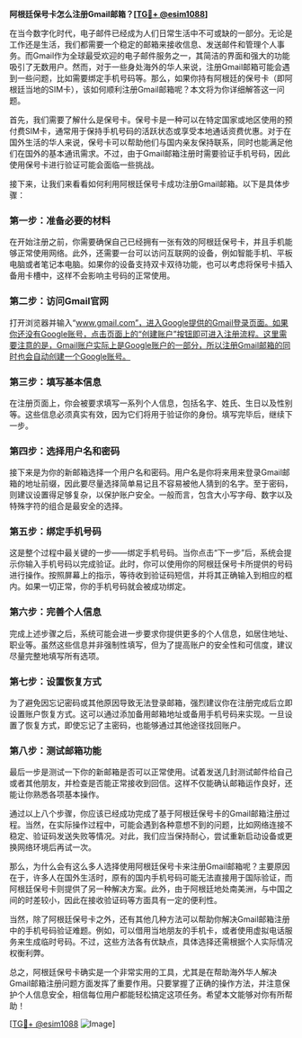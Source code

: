 **阿根廷保号卡怎么注册Gmail邮箱？[[TG💪+ @esim1088](https://t.me/s/esim1088)]**

在当今数字化时代，电子邮件已经成为人们日常生活中不可或缺的一部分。无论是工作还是生活，我们都需要一个稳定的邮箱来接收信息、发送邮件和管理个人事务。而Gmail作为全球最受欢迎的电子邮件服务之一，其简洁的界面和强大的功能吸引了无数用户。然而，对于一些身处海外的华人来说，注册Gmail邮箱可能会遇到一些问题，比如需要绑定手机号码等。那么，如果你持有阿根廷的保号卡（即阿根廷当地的SIM卡），该如何顺利注册Gmail邮箱呢？本文将为你详细解答这一问题。

首先，我们需要了解什么是保号卡。保号卡是一种可以在特定国家或地区使用的预付费SIM卡，通常用于保持手机号码的活跃状态或享受本地通话资费优惠。对于在国外生活的华人来说，保号卡可以帮助他们与国内亲友保持联系，同时也能满足他们在国外的基本通讯需求。不过，由于Gmail邮箱注册时需要验证手机号码，因此使用保号卡进行验证可能会面临一些挑战。

接下来，让我们来看看如何利用阿根廷保号卡成功注册Gmail邮箱。以下是具体步骤：

### **第一步：准备必要的材料**
在开始注册之前，你需要确保自己已经拥有一张有效的阿根廷保号卡，并且手机能够正常使用网络。此外，还需要一台可以访问互联网的设备，例如智能手机、平板电脑或者笔记本电脑。如果你的设备支持双卡双待功能，也可以考虑将保号卡插入备用卡槽中，这样不会影响主号码的正常使用。

### **第二步：访问Gmail官网**
打开浏览器并输入“www.gmail.com”，进入Google提供的Gmail登录页面。如果你还没有Google账号，点击页面上的“创建账户”按钮即可进入注册流程。这里需要注意的是，Gmail账户实际上是Google账户的一部分，所以注册Gmail邮箱的同时也会自动创建一个Google账号。

### **第三步：填写基本信息**
在注册页面上，你会被要求填写一系列个人信息，包括名字、姓氏、生日以及性别等。这些信息必须真实有效，因为它们将用于验证你的身份。填写完毕后，继续下一步。

### **第四步：选择用户名和密码**
接下来是为你的新邮箱选择一个用户名和密码。用户名是你将来用来登录Gmail邮箱的地址前缀，因此要尽量选择简单易记且不容易被他人猜到的名字。至于密码，则建议设置得足够复杂，以保护账户安全。一般而言，包含大小写字母、数字以及特殊字符的组合是最安全的选择。

### **第五步：绑定手机号码**
这是整个过程中最关键的一步——绑定手机号码。当你点击“下一步”后，系统会提示你输入手机号码以完成验证。此时，你可以使用你的阿根廷保号卡所提供的号码进行操作。按照屏幕上的指示，等待收到验证码短信，并将其正确输入到相应的框内。如果一切正常，你的手机号码就会被成功绑定。

### **第六步：完善个人信息**
完成上述步骤之后，系统可能会进一步要求你提供更多的个人信息，如居住地址、职业等。虽然这些信息并非强制性填写，但为了提高账户的安全性和可信度，建议尽量完整地填写所有选项。

### **第七步：设置恢复方式**
为了避免因忘记密码或其他原因导致无法登录邮箱，强烈建议你在注册完成后立即设置账户恢复方式。这可以通过添加备用邮箱地址或备用手机号码来实现。一旦设置了恢复方式，即使忘记了主密码，也能够通过其他途径找回账户。

### **第八步：测试邮箱功能**
最后一步是测试一下你的新邮箱是否可以正常使用。试着发送几封测试邮件给自己或者其他朋友，并检查是否能正常接收到回信。这样不仅能确认邮箱运作良好，还能让你熟悉各项基本操作。

通过以上八个步骤，你应该已经成功完成了基于阿根廷保号卡的Gmail邮箱注册过程。当然，在实际操作过程中，可能会遇到各种意想不到的问题，比如网络连接不稳定、验证码发送失败等情况。对此，我们应当保持耐心，尝试重新启动设备或更换网络环境后再试一次。

那么，为什么会有这么多人选择使用阿根廷保号卡来注册Gmail邮箱呢？主要原因在于，许多人在国外生活时，原有的国内手机号码可能无法直接用于国际验证，而阿根廷保号卡则提供了另一种解决方案。此外，由于阿根廷地处南美洲，与中国之间的时差较小，因此在接收验证码等方面具有一定的便利性。

当然，除了阿根廷保号卡之外，还有其他几种方法可以帮助你解决Gmail邮箱注册中的手机号码验证难题。例如，可以借用当地朋友的手机卡，或者使用虚拟电话服务来生成临时号码。不过，这些方法各有优缺点，具体选择还需根据个人实际情况权衡利弊。

总之，阿根廷保号卡确实是一个非常实用的工具，尤其是在帮助海外华人解决Gmail邮箱注册问题方面发挥了重要作用。只要掌握了正确的操作方法，并注意保护个人信息安全，相信每位用户都能轻松搞定这项任务。希望本文能够对你有所帮助！

[[TG💪+ @esim1088](https://t.me/s/esim1088) ![Image](https://i.postimg.cc/4NQfJmqS/Snipaste-2025-05-13-00-14-12.png)]
